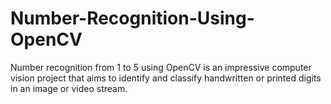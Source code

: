 # Number-Recognition-Using-OpenCV
Number recognition from 1 to 5 using OpenCV is an impressive computer vision project that aims to identify and classify handwritten or printed digits in an image or video stream.
